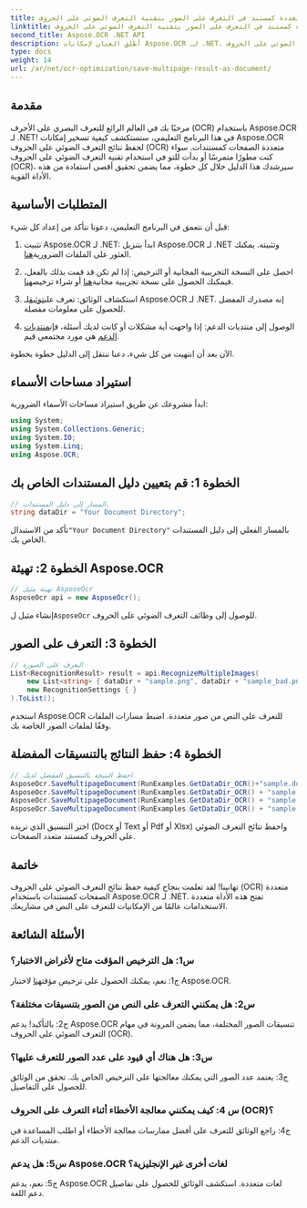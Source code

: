 ```yaml
---
title: حفظ نتيجة الصفحات المتعددة كمستند في التعرف على الصور بتقنية التعرف الضوئي على الحروف (OCR).
linktitle: حفظ نتيجة الصفحات المتعددة كمستند في التعرف على الصور بتقنية التعرف الضوئي على الحروف (OCR).
second_title: Aspose.OCR .NET API
description: أطلق العنان لإمكانات Aspose.OCR لـ .NET. احفظ نتائج التعرف الضوئي على الحروف (OCR) متعددة الصفحات بسهولة كمستندات باستخدام هذا الدليل الشامل خطوة بخطوة.
type: docs
weight: 14
url: /ar/net/ocr-optimization/save-multipage-result-as-document/
---
```

## مقدمة

مرحبًا بك في العالم الرائع للتعرف البصري على الأحرف (OCR) باستخدام Aspose.OCR لـ .NET! في هذا البرنامج التعليمي، سنستكشف كيفية تسخير إمكانات Aspose.OCR لحفظ نتائج التعرف الضوئي على الحروف (OCR) متعددة الصفحات كمستندات. سواء كنت مطورًا متمرسًا أو بدأت للتو في استخدام تقنية التعرف الضوئي على الحروف (OCR)، سيرشدك هذا الدليل خلال كل خطوة، مما يضمن تحقيق أقصى استفادة من هذه الأداة القوية.

## المتطلبات الأساسية

قبل أن نتعمق في البرنامج التعليمي، دعونا نتأكد من إعداد كل شيء:

1.  تثبيت Aspose.OCR لـ .NET: ابدأ بتنزيل Aspose.OCR لـ .NET وتثبيته. يمكنك العثور على الملفات الضرورية[هنا](https://releases.aspose.com/ocr/net/).

2.  احصل على النسخة التجريبية المجانية أو الترخيص: إذا لم تكن قد قمت بذلك بالفعل، فيمكنك الحصول على نسخة تجريبية مجانية[هنا](https://releases.aspose.com/) أو شراء ترخيص[هنا](https://purchase.aspose.com/buy).

3.  استكشاف الوثائق: تعرف على[توثيق](https://reference.aspose.com/ocr/net/)لـ Aspose.OCR لـ .NET. إنه مصدرك المفضل للحصول على معلومات مفصلة.

4.  الوصول إلى منتديات الدعم: إذا واجهت أية مشكلات أو كانت لديك أسئلة، فإن[منتديات الدعم](https://forum.aspose.com/c/ocr/16) هي مورد مجتمعي قيم.

الآن بعد أن انتهيت من كل شيء، دعنا ننتقل إلى الدليل خطوة بخطوة.

## استيراد مساحات الأسماء

ابدأ مشروعك عن طريق استيراد مساحات الأسماء الضرورية:

```csharp
using System;
using System.Collections.Generic;
using System.IO;
using System.Linq;
using Aspose.OCR;
```

## الخطوة 1: قم بتعيين دليل المستندات الخاص بك

```csharp
// المسار إلى دليل المستندات.
string dataDir = "Your Document Directory";
```

 تأكد من الاستبدال`"Your Document Directory"` بالمسار الفعلي إلى دليل المستندات الخاص بك.

## الخطوة 2: تهيئة Aspose.OCR

```csharp
// تهيئة مثيل AsposeOcr
AsposeOcr api = new AsposeOcr();
```

 إنشاء مثيل ل`AsposeOcr` للوصول إلى وظائف التعرف الضوئي على الحروف.

## الخطوة 3: التعرف على الصور

```csharp
// التعرف على الصورة
List<RecognitionResult> result = api.RecognizeMultipleImages(
    new List<string> { dataDir + "sample.png", dataDir + "sample_bad.png" },
    new RecognitionSettings { }
).ToList();
```

استخدم Aspose.OCR للتعرف على النص من صور متعددة. اضبط مسارات الملفات وفقًا لملفات الصور الخاصة بك.

## الخطوة 4: حفظ النتائج بالتنسيقات المفضلة

```csharp
// احفظ النتيجة بالتنسيق المفضل لديك
AsposeOcr.SaveMultipageDocument(RunExamples.GetDataDir_OCR()+"sample.docx", SaveFormat.Docx, result);
AsposeOcr.SaveMultipageDocument(RunExamples.GetDataDir_OCR() + "sample.txt", SaveFormat.Text, result);
AsposeOcr.SaveMultipageDocument(RunExamples.GetDataDir_OCR() + "sample.pdf", SaveFormat.Pdf, result);
AsposeOcr.SaveMultipageDocument(RunExamples.GetDataDir_OCR() + "sample.xlsx", SaveFormat.Xlsx, result);
```

اختر التنسيق الذي تريده (Docx أو Text أو Pdf أو Xlsx) واحفظ نتائج التعرف الضوئي على الحروف كمستند متعدد الصفحات.

## خاتمة

تهانينا! لقد تعلمت بنجاح كيفية حفظ نتائج التعرف الضوئي على الحروف (OCR) متعددة الصفحات كمستندات باستخدام Aspose.OCR لـ .NET. تفتح هذه الأداة متعددة الاستخدامات عالمًا من الإمكانيات للتعرف على النص في مشاريعك.

## الأسئلة الشائعة

### س1: هل الترخيص المؤقت متاح لأغراض الاختبار؟

 ج1: نعم، يمكنك الحصول على ترخيص مؤقت[هنا](https://purchase.aspose.com/temporary-license/) لاختبار Aspose.OCR.

### س2: هل يمكنني التعرف على النص من الصور بتنسيقات مختلفة؟

ج2: بالتأكيد! يدعم Aspose.OCR تنسيقات الصور المختلفة، مما يضمن المرونة في مهام التعرف الضوئي على الحروف (OCR).

### س3: هل هناك أي قيود على عدد الصور للتعرف عليها؟

ج3: يعتمد عدد الصور التي يمكنك معالجتها على الترخيص الخاص بك. تحقق من الوثائق للحصول على التفاصيل.

### س 4: كيف يمكنني معالجة الأخطاء أثناء التعرف على الحروف (OCR)؟

ج4: راجع الوثائق للتعرف على أفضل ممارسات معالجة الأخطاء أو اطلب المساعدة في منتديات الدعم.

### س5: هل يدعم Aspose.OCR لغات أخرى غير الإنجليزية؟

ج5: نعم، يدعم Aspose.OCR لغات متعددة. استكشف الوثائق للحصول على تفاصيل دعم اللغة.